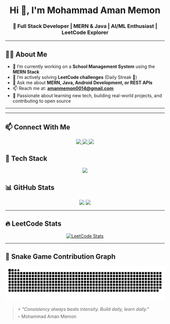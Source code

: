 

<h1 align="center">Hi 👋, I'm Mohammad Aman Memon</h1>
<h3 align="center">🚀 Full Stack Developer | MERN & Java | AI/ML Enthusiast | LeetCode Explorer</h3>



---

## 🧑‍💻 About Me

- 🔭 I’m currently working on a **School Management System** using the **MERN Stack**  
- 🌱 I’m actively solving **LeetCode challenges** (Daily Streak 💯)  
- 💬 Ask me about **MERN, Java, Android Development, or REST APIs**  
- 📫 Reach me at: **amanmemon0014@gmail.com**  
- 🎯 Passionate about learning new tech, building real-world projects, and contributing to open source

---
---

## 📫 Connect With Me

<div align="center">
<a href="https://mohammad-aman-memon-portfolio.vercel.app/">
  <img src="https://img.shields.io/badge/My_Portfolio-000000?style=for-the-badge&logo=portfolio&logoColor=white" />
</a>

  <a href="https://www.linkedin.com/in/mohammad-aman-memon/" target="_blank">
    <img src="https://img.shields.io/badge/LinkedIn-blue?style=for-the-badge&logo=linkedin&logoColor=white" />
  </a>
  <a href="https://leetcode.com/lbiXlwT47l/" target="_blank">
    <img src="https://img.shields.io/badge/LeetCode-FFA116?style=for-the-badge&logo=LeetCode&logoColor=black" />
  </a>
</div>

## 🚀 Tech Stack

<p align="center">
  <img src="https://skillicons.dev/icons?i=js,react,nodejs,express,mongodb,java,androidstudio,html,css,tailwind,python,c" />
</p>


## 📊 GitHub Stats

<div align="center">
  <img src="https://github-readme-stats.vercel.app/api?username=Memon-Mohammad-Aman&show_icons=true&theme=tokyonight&hide_border=true" height="150" />
  <img src="https://github-readme-stats.vercel.app/api/top-langs/?username=Memon-Mohammad-Aman&layout=compact&theme=tokyonight&hide_border=true" height="150" />
</div>

---

## 🔥 LeetCode Stats
<div align="center">
  <a href="https://leetcode.com/lbiXlwT47l">
    <img src="https://leetcard.jacoblin.cool/lbiXlwT47l?theme=dark&font=Baloo&ext=contest" alt="LeetCode Stats" />
  </a>
</div>


---

## 🐍 Snake Game Contribution Graph

![snake gif](https://github.com/Memon-Mohammad-Aman/Memon-Mohammad-Aman/blob/output/github-snake-dark.svg)



> ⚡ *"Consistency always beats intensity. Build daily, learn daily."*  
> – Mohammad Aman Memon

